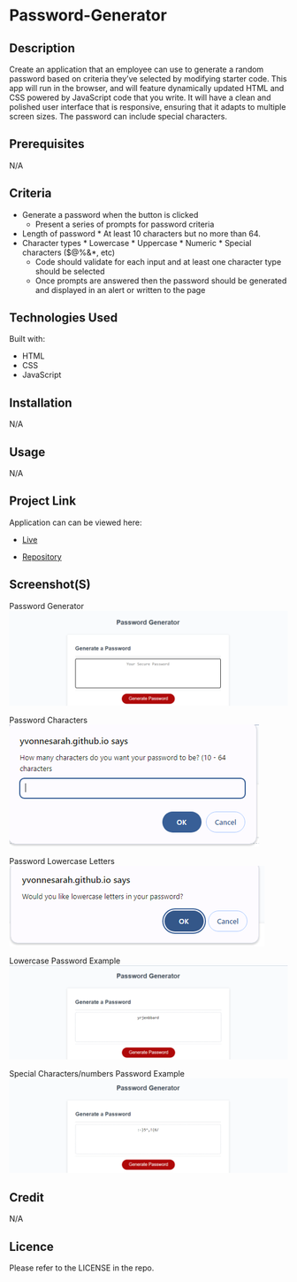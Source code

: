 # Password-Generator

## Description
Create an application that an employee can use to generate a random password based on criteria they’ve selected by modifying starter code. This app will run in the browser, and will feature dynamically updated HTML and CSS powered by JavaScript code that you write. It will have a clean and polished user interface that is responsive, ensuring that it adapts to multiple screen sizes. The password can include special characters.

## Prerequisites
N/A

## Criteria
* Generate a password when the button is clicked
  * Present a series of prompts for password criteria
* Length of password
      * At least 10 characters but no more than 64.
* Character types
      * Lowercase
      * Uppercase
      * Numeric
      * Special characters ($@%&*, etc)
  * Code should validate for each input and at least one character type should be selected
  * Once prompts are answered then the password should be generated and displayed in an alert or written to the page
 
 ## Technologies Used
 Built with:
* HTML
* CSS
* JavaScript

## Installation
N/A

## Usage
N/A

## Project Link
Application can can be viewed here: 
* [Live](https://yvonnesarah.github.io/Password-Generator/)

* [Repository](https://github.com/yvonnesarah/Password-Generator)

## Screenshot(S)
Password Generator
![Screenshot](assets/images/password-generator.png "Password Generator")


Password Characters
![Screenshot](assets/images/password-characters.png "Password Generator Characters")


Password Lowercase Letters
![Screenshot](assets/images/password-lowercase-letters.png "Password Generator Characters Lowercase Letters")


Lowercase Password Example
![Screenshot](assets/images/lowercase-password.png "Lowercase Password Example")


Special Characters/numbers Password Example
![Screenshot](assets/images/password-special-chars-numbers.png "Special Characters/numbers Password Example")

## Credit
N/A

## Licence
Please refer to the LICENSE in the repo.
